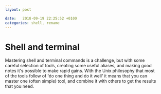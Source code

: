 ```yaml
---
layout: post

date:   2018-09-19 22:25:52 +0100
categories: shell, rename
---
```

Shell and terminal
==================

Mastering shell and terminal commands is a challenge, but with some
careful selection of tools, creating some useful aliases, and making
good notes it's possible to make rapid gains. With the Unix philosophy
that most of the tools follow of 'do one thing and do it well' it means
that you can master one (often simple) tool, and combine it with others
to get the results that you need.
